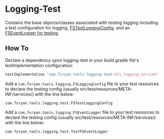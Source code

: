 # Logging-Test

Contains the base objects/classes associated with testing logging including a test configuration for logging, [FSTestLoggingConfig](src/main/java/com/fsryan/tools/logging/test/FSTestLoggingConfig.kt), and an [FSEventLogger for testing](src/main/java/com/fsryan/tools/logging/test/TestFSEventLogger.kt).

## How To
Declare a dependency upon logging-test in your build.gradle file's testImplementation configuration:
```groovy
testImplementation "com.fsryan.tools:logging-test:$fs_logging_version"
```

Add a `com.fsryan.tools.logging.FSLoggingConfig` file to your test resources to declare the testing config (usually src/test/resources/META-INF/services/) with the line below:
```
com.fsryan.tools.logging.test.FSTestLoggingConfig
```

Add a `com.fsryan.tools.logging.FSEventLogger` file to your test resources to declare the testing config (usually src/test/resources/META-INF/services/) with the line below:
```
com.fsryan.tools.logging.test.TestFSEventLogger
```